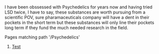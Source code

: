 I have been obssessed with Psychedelics for years now and having tried LSD twice, I have to say, these substances are worth pursuing from a scientific POV, sure pharamaceuticals company will have a dent in their pockets in the short term but these substances will only line their pockets long term if they fund the much needed research in the field.

Pages matching path '/Psychedelics'

1. [Test](https://zizekjr.github.io/emanote-test/Psychedelics/test.html)
